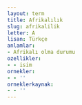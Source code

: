 ```yaml
---
layout: term
title: Afrikalılık
slug: afrikalilik
letter: A
lisan: Türkçe
anlamlar:
- Afrikalı olma durumu
ozellikler:
- - isim
ornekler:
- - ''
orneklerkaynak:
- - ''
---
```

